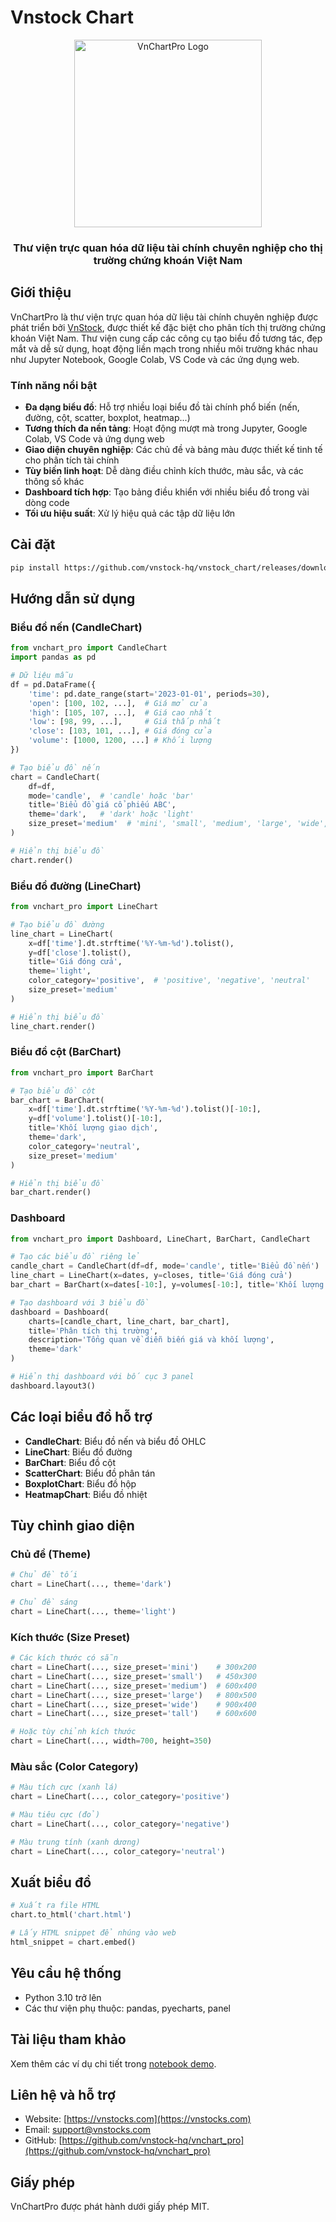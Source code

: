 # Vnstock Chart

<div align="center">
  <img src="https://vnstocks.com/_next/image?url=%2Fimg%2Fvnstock_logo_trans_rec_hoz.png&w=256&q=75" alt="VnChartPro Logo" width="300">
  <h3>Thư viện trực quan hóa dữ liệu tài chính chuyên nghiệp cho thị trường chứng khoán Việt Nam</h3>
</div>

## Giới thiệu

VnChartPro là thư viện trực quan hóa dữ liệu tài chính chuyên nghiệp được phát triển bởi [VnStock](https://vnstocks.com), được thiết kế đặc biệt cho phân tích thị trường chứng khoán Việt Nam. Thư viện cung cấp các công cụ tạo biểu đồ tương tác, đẹp mắt và dễ sử dụng, hoạt động liền mạch trong nhiều môi trường khác nhau như Jupyter Notebook, Google Colab, VS Code và các ứng dụng web.

### Tính năng nổi bật

- **Đa dạng biểu đồ**: Hỗ trợ nhiều loại biểu đồ tài chính phổ biến (nến, đường, cột, scatter, boxplot, heatmap...)
- **Tương thích đa nền tảng**: Hoạt động mượt mà trong Jupyter, Google Colab, VS Code và ứng dụng web
- **Giao diện chuyên nghiệp**: Các chủ đề và bảng màu được thiết kế tinh tế cho phân tích tài chính
- **Tùy biến linh hoạt**: Dễ dàng điều chỉnh kích thước, màu sắc, và các thông số khác
- **Dashboard tích hợp**: Tạo bảng điều khiển với nhiều biểu đồ trong vài dòng code
- **Tối ưu hiệu suất**: Xử lý hiệu quả các tập dữ liệu lớn

## Cài đặt

```bash
pip install https://github.com/vnstock-hq/vnstock_chart/releases/download/1.0.0/vnstock_chart-1.0.0.tar.gz
```

## Hướng dẫn sử dụng

### Biểu đồ nến (CandleChart)

```python
from vnchart_pro import CandleChart
import pandas as pd

# Dữ liệu mẫu
df = pd.DataFrame({
    'time': pd.date_range(start='2023-01-01', periods=30),
    'open': [100, 102, ...],  # Giá mở cửa
    'high': [105, 107, ...],  # Giá cao nhất
    'low': [98, 99, ...],     # Giá thấp nhất
    'close': [103, 101, ...], # Giá đóng cửa
    'volume': [1000, 1200, ...] # Khối lượng
})

# Tạo biểu đồ nến
chart = CandleChart(
    df=df,
    mode='candle',  # 'candle' hoặc 'bar'
    title='Biểu đồ giá cổ phiếu ABC',
    theme='dark',   # 'dark' hoặc 'light'
    size_preset='medium'  # 'mini', 'small', 'medium', 'large', 'wide', 'tall'
)

# Hiển thị biểu đồ
chart.render()
```

### Biểu đồ đường (LineChart)

```python
from vnchart_pro import LineChart

# Tạo biểu đồ đường
line_chart = LineChart(
    x=df['time'].dt.strftime('%Y-%m-%d').tolist(),
    y=df['close'].tolist(),
    title='Giá đóng cửa',
    theme='light',
    color_category='positive',  # 'positive', 'negative', 'neutral'
    size_preset='medium'
)

# Hiển thị biểu đồ
line_chart.render()
```

### Biểu đồ cột (BarChart)

```python
from vnchart_pro import BarChart

# Tạo biểu đồ cột
bar_chart = BarChart(
    x=df['time'].dt.strftime('%Y-%m-%d').tolist()[-10:],
    y=df['volume'].tolist()[-10:],
    title='Khối lượng giao dịch',
    theme='dark',
    color_category='neutral',
    size_preset='medium'
)

# Hiển thị biểu đồ
bar_chart.render()
```

### Dashboard

```python
from vnchart_pro import Dashboard, LineChart, BarChart, CandleChart

# Tạo các biểu đồ riêng lẻ
candle_chart = CandleChart(df=df, mode='candle', title='Biểu đồ nến')
line_chart = LineChart(x=dates, y=closes, title='Giá đóng cửa')
bar_chart = BarChart(x=dates[-10:], y=volumes[-10:], title='Khối lượng giao dịch')

# Tạo dashboard với 3 biểu đồ
dashboard = Dashboard(
    charts=[candle_chart, line_chart, bar_chart],
    title='Phân tích thị trường',
    description='Tổng quan về diễn biến giá và khối lượng',
    theme='dark'
)

# Hiển thị dashboard với bố cục 3 panel
dashboard.layout3()
```

## Các loại biểu đồ hỗ trợ

- **CandleChart**: Biểu đồ nến và biểu đồ OHLC
- **LineChart**: Biểu đồ đường
- **BarChart**: Biểu đồ cột
- **ScatterChart**: Biểu đồ phân tán
- **BoxplotChart**: Biểu đồ hộp
- **HeatmapChart**: Biểu đồ nhiệt

## Tùy chỉnh giao diện

### Chủ đề (Theme)

```python
# Chủ đề tối
chart = LineChart(..., theme='dark')

# Chủ đề sáng
chart = LineChart(..., theme='light')
```

### Kích thước (Size Preset)

```python
# Các kích thước có sẵn
chart = LineChart(..., size_preset='mini')    # 300x200
chart = LineChart(..., size_preset='small')   # 450x300
chart = LineChart(..., size_preset='medium')  # 600x400
chart = LineChart(..., size_preset='large')   # 800x500
chart = LineChart(..., size_preset='wide')    # 900x400
chart = LineChart(..., size_preset='tall')    # 600x600

# Hoặc tùy chỉnh kích thước
chart = LineChart(..., width=700, height=350)
```

### Màu sắc (Color Category)

```python
# Màu tích cực (xanh lá)
chart = LineChart(..., color_category='positive')

# Màu tiêu cực (đỏ)
chart = LineChart(..., color_category='negative')

# Màu trung tính (xanh dương)
chart = LineChart(..., color_category='neutral')
```

## Xuất biểu đồ

```python
# Xuất ra file HTML
chart.to_html('chart.html')

# Lấy HTML snippet để nhúng vào web
html_snippet = chart.embed()
```

## Yêu cầu hệ thống

- Python 3.10 trở lên
- Các thư viện phụ thuộc: pandas, pyecharts, panel

## Tài liệu tham khảo

Xem thêm các ví dụ chi tiết trong [notebook demo](./vnchart_pro_demo.ipynb).

## Liên hệ và hỗ trợ

- Website: [https://vnstocks.com](https://vnstocks.com)
- Email: support@vnstocks.com
- GitHub: [https://github.com/vnstock-hq/vnchart_pro](https://github.com/vnstock-hq/vnchart_pro)

## Giấy phép

VnChartPro được phát hành dưới giấy phép MIT.
